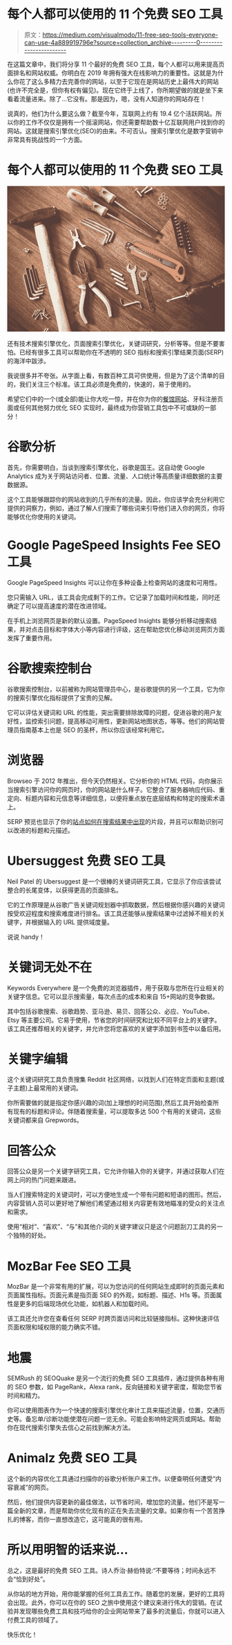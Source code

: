 # 每个人都可以使用的 11 个免费 SEO 工具

> 原文：<https://medium.com/visualmodo/11-free-seo-tools-everyone-can-use-4a889919796e?source=collection_archive---------0----------------------->

在这篇文章中，我们将分享 11 个最好的免费 SEO 工具，每个人都可以用来提高页面排名和网站权威。你明白在 2019 年拥有强大在线影响力的重要性。这就是为什么你花了这么多精力去完善你的网站，以至于它现在是网站历史上最伟大的网站(也许不完全是，但你有权有偏见)。现在它终于上线了，你所期望做的就是坐下来看着流量进来。除了…它没有。那是因为，嗯，没有人知道你的网站存在！

说真的，他们为什么要这么做？截至今年，互联网上约有 19.4 亿个活跃网站。所以你的工作不仅仅是拥有一个摇滚网站，你还需要帮助数十亿互联网用户找到你的网站。这就是搜索引擎优化(SEO)的由来。不可否认。搜索引擎优化是数字营销中非常具有挑战性的一个方面。

# 每个人都可以使用的 11 个免费 SEO 工具

![](img/edfa7e2101b2904ca8a93abff8f5d173.png)

还有技术搜索引擎优化，页面搜索引擎优化，关键词研究，分析等等。但是不要害怕。已经有很多工具可以帮助你在不透明的 SEO 指标和搜索引擎结果页面(SERP)的海洋中跋涉。

我说很多并不夸张。从字面上看，有数百种工具可供使用，但是为了这个清单的目的，我们关注三个标准。该工具必须是免费的，快速的，易于使用的。

希望它们中的一个(或全部)能让你大吃一惊，并在你为你的[餐馆网站](https://visualmodo.com/optimizing-restaurant-website-for-seo/)、牙科注册页面或任何其他努力优化 SEO 实现时，最终成为你营销工具包中不可或缺的一部分！

# 谷歌分析

首先，你需要明白，当谈到搜索引擎优化，谷歌是国王。这自动使 Google Analytics 成为关于网站访问者、位置、流量、人口统计等高质量详细数据的主要数据源。

这个工具能够跟踪你的网站收到的几乎所有的流量。因此，你应该学会充分利用它提供的洞察力，例如，通过了解人们搜索了哪些词来引导他们进入你的网页，你将能够优化你使用的关键词。

# Google PageSpeed Insights Fee SEO 工具

Google PageSpeed Insights 可以让你在多种设备上检查网站的速度和可用性。

您只需输入 URL，该工具会完成剩下的工作。它记录了加载时间和性能，同时还确定了可以提高速度的潜在改进领域。

在手机上浏览网页是新的默认设置。PageSpeed Insights 能够分析移动搜索结果，并对点击目标和字体大小等内容进行评级，这在帮助您优化移动浏览网页方面发挥了重要作用。

# 谷歌搜索控制台

谷歌搜索控制台，以前被称为网站管理员中心，是谷歌提供的另一个工具，它为你的搜索引擎优化指标提供了宝贵的见解。

它可以评估关键词和 URL 的性能，突出需要排除故障的问题，促进谷歌的用户友好性，监控索引问题，提高移动可用性，更新网站地图状态，等等。他们的网站管理员指南基本上也是 SEO 的圣杯，所以你应该经常利用它。

# 浏览器

Browseo 于 2012 年推出，但今天仍然相关。它分析你的 HTML 代码，向你展示当搜索引擎访问你的网页时，你的网站是什么样子。它整合了服务器响应代码、重定向、标题内容和元信息等详细信息，以便将重点放在底层结构和特定的搜索术语上。

SERP 预览也显示了你的[站点如何在搜索结果中出现](https://visualmodo.com/what-are-xml-sitemap-why-should-have-one/)的片段，并且可以帮助识别可以改进的标题和元描述。

# Ubersuggest 免费 SEO 工具

Neil Patel 的 Ubersuggest 是一个很棒的关键词研究工具，它显示了你应该尝试整合的长尾变体，以获得更高的页面排名。

它的工作原理是从谷歌广告关键词规划器中抓取数据，然后根据你感兴趣的关键词按受欢迎程度和搜索难度进行排名。该工具还能够从搜索结果中过滤掉不相关的关键字，并根据输入的 URL 提供域度量。

说说 handy！

# 关键词无处不在

Keywords Everywhere 是一个免费的浏览器插件，用于获取与您所在行业相关的关键字信息。它可以显示搜索量，每次点击的成本和来自 15+网站的竞争数据。

其中包括谷歌搜索、谷歌趋势、亚马逊、易贝、回答公众、必应、YouTube、Etsy 等主要公司。它易于使用，节省您的时间研究和比较不同平台上的关键字。该工具还推荐相关的关键字，并允许您将您喜欢的关键字添加到书签中以备后用。

# 关键字编辑

这个关键词研究工具负责搜集 Reddit 社区网络，以找到人们在特定页面和主题(或子主题)上最常用的关键词。

你所需要做的就是指定你感兴趣的词(加上理想的时间范围),然后工具开始检查所有现有的标题和评论。伴随着搜索量，可以提取多达 500 个有用的关键词，这些关键词都来自 Grepwords。

# 回答公众

回答公众是另一个关键字研究工具，它允许你输入你的关键字，并通过获取人们在网上问的热门问题来跟进。

当人们搜索特定的关键词时，可以方便地生成一个带有问题和短语的图形。然后，内容营销人员可以更好地了解他们希望通过相关内容更有效地瞄准的受众的关注点和需求。

使用“相对”、“喜欢”、“与”和其他介词的关键字建议只是这个问题刮刀工具的另一个独特的好处。

# MozBar Fee SEO 工具

MozBar 是一个非常有用的扩展，可以为您访问的任何网站生成即时的页面元素和页面属性指标。页面元素是指页面 SEO 的外观，如标题、描述、H1s 等。页面属性是更多的后端现场优化功能，如机器人和加载时间。

该工具还允许您在查看任何 SERP 时跨页面访问和比较链接指标。这种快速评估页面权限和域权限的能力确实不错。

# 地震

SEMRush 的 SEOQuake 是另一个流行的免费 SEO 工具插件，通过提供各种有用的 SEO 参数，如 PageRank，Alexa rank，反向链接和关键字密度，帮助您节省时间和精力。

你可以使用图表作为一个快速的搜索引擎优化审计工具来描述流量，位置，交通历史等。备忘单/诊断功能使潜在问题一览无余。可能会影响特定网页或网站。帮助你在现代搜索引擎失去信心之前找到解决方法。

# Animalz 免费 SEO 工具

这个新的内容优化工具通过扫描你的谷歌分析账户来工作。以便查明任何遭受“内容衰减”的网页。

然后，他们提供内容更新的最佳做法，以节省时间，增加您的流量。他们不是写一篇全新的文章，而是帮助你优化现有的正在失去流量的文章。如果你有一个苦苦挣扎的博客，而你一直想改造它，这可能真的很有用。

# 所以用明智的话来说…

总之，这是最好的免费 SEO 工具。诗人乔治·赫伯特说:“不要等待；时间永远不会“恰到好处”。

从你站的地方开始，用你能掌握的任何工具去工作。随着您的发展，更好的工具将会出现。此外，你可以在你的 SEO 之旅中使用这个建议来进行伟大的营销。在试验并发现哪些免费工具和技巧给你的企业网站带来了最多的流量后，你就可以进入付费工具的领域了。

快乐优化！